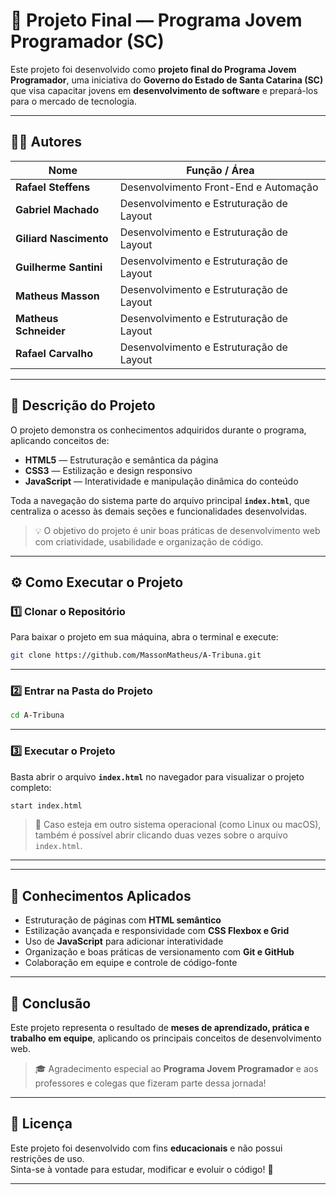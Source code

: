 # 🧠 Projeto Final — Programa Jovem Programador (SC)

Este projeto foi desenvolvido como **projeto final do Programa Jovem Programador**, uma iniciativa do **Governo do Estado de Santa Catarina (SC)** que visa capacitar jovens em **desenvolvimento de software** e prepará-los para o mercado de tecnologia.

---

## 👨‍💻 Autores

| Nome | Função / Área |
|------|----------------|
| **Rafael Steffens** | Desenvolvimento Front-End e Automação |
| **Gabriel Machado** | Desenvolvimento e Estruturação de Layout |
| **Giliard Nascimento** | Desenvolvimento e Estruturação de Layout |
| **Guilherme Santini** | Desenvolvimento e Estruturação de Layout |
| **Matheus Masson** | Desenvolvimento e Estruturação de Layout |
| **Matheus Schneider** | Desenvolvimento e Estruturação de Layout |
| **Rafael Carvalho** | Desenvolvimento e Estruturação de Layout |

---

## 📝 Descrição do Projeto

O projeto demonstra os conhecimentos adquiridos durante o programa, aplicando conceitos de:

- **HTML5** — Estruturação e semântica da página  
- **CSS3** — Estilização e design responsivo  
- **JavaScript** — Interatividade e manipulação dinâmica do conteúdo  

Toda a navegação do sistema parte do arquivo principal **`index.html`**, que centraliza o acesso às demais seções e funcionalidades desenvolvidas.

> 💡 O objetivo do projeto é unir boas práticas de desenvolvimento web com criatividade, usabilidade e organização de código.

---

## ⚙️ Como Executar o Projeto

### 1️⃣ Clonar o Repositório

Para baixar o projeto em sua máquina, abra o terminal e execute:

```bash
git clone https://github.com/MassonMatheus/A-Tribuna.git
```


---

### 2️⃣ Entrar na Pasta do Projeto

```bash
cd A-Tribuna
```

---

### 3️⃣ Executar o Projeto

Basta abrir o arquivo **`index.html`** no navegador para visualizar o projeto completo:

```bash
start index.html
```

> 💬 Caso esteja em outro sistema operacional (como Linux ou macOS), também é possível abrir clicando duas vezes sobre o arquivo `index.html`.

---


---

## 🧠 Conhecimentos Aplicados

- Estruturação de páginas com **HTML semântico**  
- Estilização avançada e responsividade com **CSS Flexbox e Grid**  
- Uso de **JavaScript** para adicionar interatividade  
- Organização e boas práticas de versionamento com **Git e GitHub**  
- Colaboração em equipe e controle de código-fonte  

---

## 🏁 Conclusão

Este projeto representa o resultado de **meses de aprendizado, prática e trabalho em equipe**, aplicando os principais conceitos de desenvolvimento web.

> 🎓 Agradecimento especial ao **Programa Jovem Programador** e aos professores e colegas que fizeram parte dessa jornada!

---

## 📄 Licença

Este projeto foi desenvolvido com fins **educacionais** e não possui restrições de uso.  
Sinta-se à vontade para estudar, modificar e evoluir o código! 🚀

---


